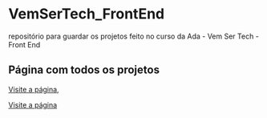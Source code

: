 # VemSerTech_FrontEnd
repositório para guardar os projetos feito no curso da Ada - Vem Ser Tech - Front End
## Página com todos os projetos
[Visite a página](https://andersons7.github.io/VemSerTech_FrontEnd/),

<a href="https://andersons7.github.io/VemSerTech_FrontEnd/" target="_blank">Visite a página</a>

